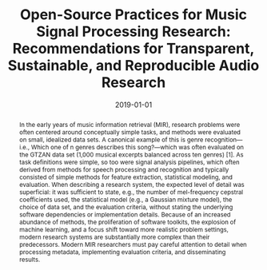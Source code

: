 ---
layout: default-publication
title: "Open-Source Practices for Music Signal Processing Research: Recommendations for Transparent, Sustainable, and Reproducible Audio Research"
collection: publications
permalink: /publications/2019-01-01-mcfee2019opensource
abstract: "In the early years of music information retrieval (MIR), research problems were often centered around conceptually simple tasks, and methods were evaluated on small, idealized data sets. A canonical example of this is genre recognition&#8212;i.e., Which one of n genres describes this song?&#8212;which was often evaluated on the GTZAN data set (1,000 musical excerpts balanced across ten genres) [1]. As task definitions were simple, so too were signal analysis pipelines, which often derived from methods for speech processing and recognition and typically consisted of simple methods for feature extraction, statistical modeling, and evaluation. When describing a research system, the expected level of detail was superficial: it was sufficient to state, e.g., the number of mel-frequency cepstral coefficients used, the statistical model (e.g., a Gaussian mixture model), the choice of data set, and the evaluation criteria, without stating the underlying software dependencies or implementation details. Because of an increased abundance of methods, the proliferation of software toolkits, the explosion of machine learning, and a focus shift toward more realistic problem settings, modern research systems are substantially more complex than their predecessors. Modern MIR researchers must pay careful attention to detail when processing metadata, implementing evaluation criteria, and disseminating results."
date: 2019-01-01
venue: 'IEEE Signal Processing Magazine'
paperurl: '/files/mcfee2019opensource.pdf'
categories: 
  - Music Information Retrieval
citation: 'McFee, B., Kim, J.W., Cartwright, M., Salamon, J., Bittner, R., Bello, J.P. Open-Source Practices for Music Signal Processing Research: Recommendations for Transparent, Sustainable, and Reproducible Audio Research. In <i>IEEE Signal Processing Magazine</i>, vol. 36(1), 2019.'
author_profile: true
---